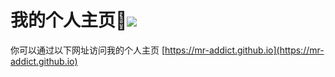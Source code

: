 <h1>我的个人主页👻<img src="https://github.com/MR-Addict/mr-addict.github.io/actions/workflows/gh-pages.yml/badge.svg?branch=main" />
</h1>

你可以通过以下网址访问我的个人主页 [https://mr-addict.github.io](https://mr-addict.github.io)

